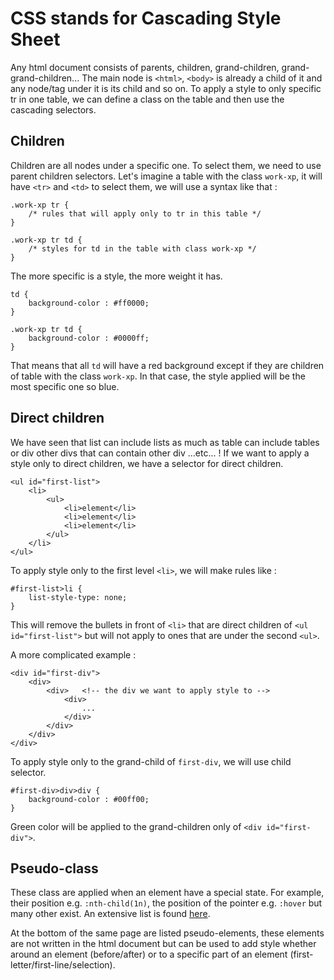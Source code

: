 # CSS stands for Cascading Style Sheet

Any html document consists of parents, children, grand-children, grand-grand-children... The main node is `<html>`, 
`<body>` is already a child of it and any node/tag under it is its child and so on. To apply a style to only specific 
tr in one table, we can define a class on the table and then use the cascading selectors.

## Children

Children are all nodes under a specific one. To select them, we need to use parent children selectors. Let's imagine a 
table with the class `work-xp`, it will have `<tr>` and `<td>` to select them, we will use a syntax like that :

    .work-xp tr {
        /* rules that will apply only to tr in this table */
    }
    
    .work-xp tr td {
        /* styles for td in the table with class work-xp */
    }
    

The more specific is a style, the more weight it has. 

    td {
        background-color : #ff0000;
    }
    
    .work-xp tr td {
        background-color : #0000ff;
    }
    
That means that all `td` will have a red background except if they are children of table with the class `work-xp`. In that 
case, the style applied will be the most specific one so blue.

## Direct children

We have seen that list can include lists as much as table can include tables or div other divs that can contain other 
div ...etc... ! If we want to apply a style only to direct children, we have a selector for direct children.

    <ul id="first-list">
        <li>
            <ul>
                <li>element</li>
                <li>element</li>
                <li>element</li>
            </ul>
        </li>
    </ul>
    
To apply style only to the first level `<li>`, we will make rules like :

    #first-list>li {
        list-style-type: none;
    }
            
This will remove the bullets in front of `<li>` that are direct children of `<ul id="first-list">` but will not apply to
ones that are under the second `<ul>`.

A more complicated example :

    <div id="first-div">
        <div>
            <div>   <!-- the div we want to apply style to -->
                <div>
                    ...
                </div>
            </div>
        </div>
    </div>
    
To apply style only to the grand-child of `first-div`, we will use child selector.

    #first-div>div>div {
        background-color : #00ff00;
    }
    
Green color will be applied to the grand-children only of `<div id="first-div">`.

## Pseudo-class

These class are applied when an element have a special state. For example, their position e.g. `:nth-child(1n)`, the position
of the pointer e.g. `:hover` but many other exist. An extensive list is found [here](https://www.w3schools.com/css/css_pseudo_classes.asp).

At the bottom of the same page are listed pseudo-elements, these elements are not written in the html document but can be
used to add style whether around an element (before/after) or to a specific part of an element (first-letter/first-line/selection).